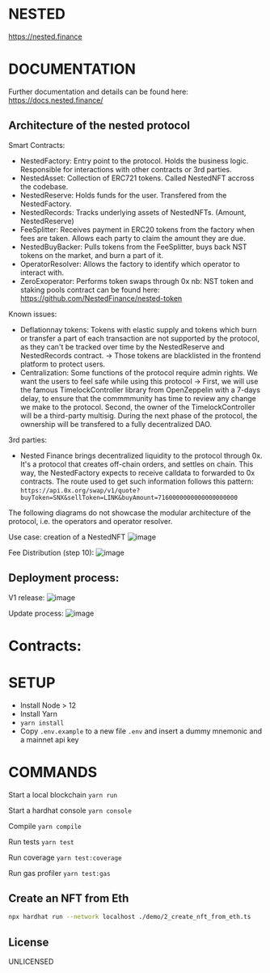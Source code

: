 # NESTED
https://nested.finance

# DOCUMENTATION
Further documentation and details can be found here: https://docs.nested.finance/

## Architecture of the nested protocol

Smart Contracts:
- NestedFactory: Entry point to the protocol. Holds the business logic. Responsible for interactions with other contracts or 3rd parties.
- NestedAsset: Collection of ERC721 tokens. Called NestedNFT accross the codebase.
- NestedReserve: Holds funds for the user. Transfered from the NestedFactory.
- NestedRecords: Tracks underlying assets of NestedNFTs. (Amount, NestedReserve)
- FeeSplitter: Receives payment in ERC20 tokens from the factory when fees are taken. Allows each party to claim the amount they are due.
- NestedBuyBacker: Pulls tokens from the FeeSplitter, buys back NST tokens on the market, and burn a part of it.
- OperatorResolver: Allows the factory to identify which operator to interact with.
- ZeroExoperator: Performs token swaps through 0x
nb: NST token and staking pools contract can be found here: https://github.com/NestedFinance/nested-token

Known issues:
- Deflationnay tokens: Tokens with elastic supply and tokens which burn or transfer a part of each transaction are not supported by the protocol, as they can't be tracked over time by the NestedReserve and NestedRecords contract.  -> Those tokens are blacklisted in the frontend platform to protect users.
- Centralization: Some functions of the protocol require admin rights. We want the users to feel safe while using this protocol -> First, we will use the famous TimelockController library from OpenZeppelin with a 7-days delay, to ensure that the commmmunity has time to review any change we make to the protocol. Second, the owner of the TimelockController will be a third-party multisig. During the next phase of the protocol, the ownership will be transfered to a fully decentralized DAO.

3rd parties:
- Nested Finance brings decentralized liquidity to the protocol through 0x. It's a protocol that creates off-chain orders, and settles on chain. This way, the NestedFactory expects to receive calldata to forwarded to 0x contracts. The route used to get such information follows this pattern: `https://api.0x.org/swap/v1/quote?buyToken=SNX&sellToken=LINK&buyAmount=7160000000000000000000`

The following diagrams do not showcase the modular architecture of the protocol, i.e. the operators and operator resolver.

Use case: creation of a NestedNFT
![image](https://user-images.githubusercontent.com/32484870/117845076-857c3580-b280-11eb-9bc7-8422b856ed92.png)

Fee Distribution (step 10):
![image](https://user-images.githubusercontent.com/32484870/117845162-962cab80-b280-11eb-9903-be91ccb41e2b.png)

## Deployment process:
V1 release:
![image](https://user-images.githubusercontent.com/32484870/117945404-94a9c480-b30e-11eb-9c83-c769f3370bbe.png)

Update process:
![image](https://user-images.githubusercontent.com/32484870/117845522-ec99ea00-b280-11eb-85b3-e5e80451529f.png)

# Contracts:

# SETUP
- Install Node > 12
- Install Yarn
- `yarn install`
- Copy `.env.example` to a new file `.env` and insert a dummy mnemonic and a mainnet api key

# COMMANDS
Start a local blockchain
`yarn run`

Start a hardhat console
`yarn console`

Compile
`yarn compile`

Run tests
`yarn test`

Run coverage
`yarn test:coverage`

Run gas profiler
`yarn test:gas`

## Create an NFT from Eth

```bash
npx hardhat run --network localhost ./demo/2_create_nft_from_eth.ts
```

## License
UNLICENSED
